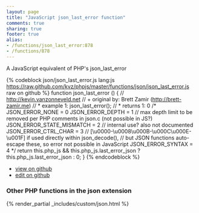 ```yaml
---
layout: page
title: "JavaScript json_last_error function"
comments: true
sharing: true
footer: true
alias:
- /functions/json_last_error:878
- /functions/878
---
```

<!-- Generated by Rakefile:build -->
A JavaScript equivalent of PHP's json_last_error

{% codeblock json/json_last_error.js lang:js https://raw.github.com/kvz/phpjs/master/functions/json/json_last_error.js raw on github %}
function json_last_error () {
    // http://kevin.vanzonneveld.net
    // +   original by: Brett Zamir (http://brett-zamir.me)
    // *     example 1: json_last_error();
    // *     returns 1: 0
/*
    JSON_ERROR_NONE = 0
    JSON_ERROR_DEPTH = 1 // max depth limit to be removed per PHP comments in json.c (not possible in JS?)
    JSON_ERROR_STATE_MISMATCH = 2 // internal use? also not documented
    JSON_ERROR_CTRL_CHAR = 3 // [\u0000-\u0008\u000B-\u000C\u000E-\u001F] if used directly within json_decode(),
                                                                  // but JSON functions auto-escape these, so error not possible in JavaScript
    JSON_ERROR_SYNTAX = 4
    */
    return this.php_js && this.php_js.last_error_json ? this.php_js.last_error_json : 0;
}
{% endcodeblock %}

 - [view on github](https://github.com/kvz/phpjs/blob/master/functions/json/json_last_error.js)
 - [edit on github](https://github.com/kvz/phpjs/edit/master/functions/json/json_last_error.js)

### Other PHP functions in the json extension
{% render_partial _includes/custom/json.html %}
